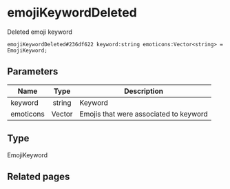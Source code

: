 # emojiKeywordDeleted
Deleted emoji keyword

```
emojiKeywordDeleted#236df622 keyword:string emoticons:Vector<string> = EmojiKeyword;
```

## Parameters
| Name | Type | Description |
| ---- | :----: | ----------- |
| keyword | string | Keyword |
| emoticons | Vector<string> | Emojis that were associated to keyword |


## Type
EmojiKeyword

## Related pages
